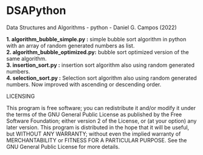 # DSAPython
Data Structures and Algorithms - python - Daniel G. Campos (2022)

**1. algorithm_bubble_simple.py :** simple bubble sort algorithm in python with an array of random generated numbers as list.  
**2. algorithm_bubble_optimized.py:** bubble sort optimized version of the same algorithm.  
**3. insertion_sort.py :** insertion sort algorithm also using random generated numbers.  
**4. selection_sort.py :** Selection sort algorithm also using random generated numbers. Now improved with ascending or 
descending order.



LICENSING

This program is free software; you can redistribute it and/or modify it under the terms of the GNU General Public
License as published by the Free Software Foundation; either version 2 of the License, or (at your option)
any later version.
This program is distributed in the hope that it will be useful, but WITHOUT ANY WARRANTY; without even the
implied warranty of MERCHANTABILITY or FITNESS FOR A PARTICULAR PURPOSE.
See the GNU General Public License for more details.
